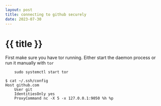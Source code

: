 ```yaml
---
layout: post
title: connecting to github securely
date: 2023-07-30
---
```


# {{ title }}

First make sure you have tor running.  Either start the daemon process or run it manually with `tor`

```
	sudo systemctl start tor
```

```
$ cat ~/.ssh/config
Host github.com
    User git
    IdentitiesOnly yes
    ProxyCommand nc -X 5 -x 127.0.0.1:9050 %h %p
```
